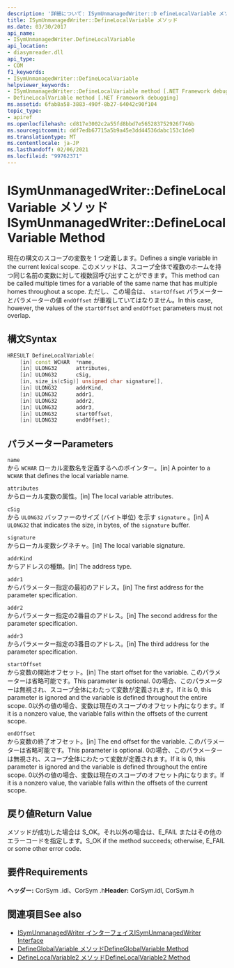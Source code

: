 ```yaml
---
description: '詳細について: ISymUnmanagedWriter::D efineLocalVariable メソッド'
title: ISymUnmanagedWriter::DefineLocalVariable メソッド
ms.date: 03/30/2017
api_name:
- ISymUnmanagedWriter.DefineLocalVariable
api_location:
- diasymreader.dll
api_type:
- COM
f1_keywords:
- ISymUnmanagedWriter::DefineLocalVariable
helpviewer_keywords:
- ISymUnmanagedWriter::DefineLocalVariable method [.NET Framework debugging]
- DefineLocalVariable method [.NET Framework debugging]
ms.assetid: 6fab8a58-3883-490f-8b27-64042c90f104
topic_type:
- apiref
ms.openlocfilehash: cd817e3002c2a55fd8bbd7e565283752926f746b
ms.sourcegitcommit: ddf7edb67715a5b9a45e3dd44536dabc153c1de0
ms.translationtype: MT
ms.contentlocale: ja-JP
ms.lasthandoff: 02/06/2021
ms.locfileid: "99762371"
---
```

# <a name="isymunmanagedwriterdefinelocalvariable-method"></a><span data-ttu-id="823d1-103">ISymUnmanagedWriter::DefineLocalVariable メソッド</span><span class="sxs-lookup"><span data-stu-id="823d1-103">ISymUnmanagedWriter::DefineLocalVariable Method</span></span>

<span data-ttu-id="823d1-104">現在の構文のスコープの変数を 1 つ定義します。</span><span class="sxs-lookup"><span data-stu-id="823d1-104">Defines a single variable in the current lexical scope.</span></span> <span data-ttu-id="823d1-105">このメソッドは、スコープ全体で複数のホームを持つ同じ名前の変数に対して複数回呼び出すことができます。</span><span class="sxs-lookup"><span data-stu-id="823d1-105">This method can be called multiple times for a variable of the same name that has multiple homes throughout a scope.</span></span> <span data-ttu-id="823d1-106">ただし、この場合は、 `startOffset` パラメーターとパラメーターの値 `endOffset` が重複していてはなりません。</span><span class="sxs-lookup"><span data-stu-id="823d1-106">In this case, however, the values of the `startOffset` and `endOffset` parameters must not overlap.</span></span>  
  
## <a name="syntax"></a><span data-ttu-id="823d1-107">構文</span><span class="sxs-lookup"><span data-stu-id="823d1-107">Syntax</span></span>  
  
```cpp  
HRESULT DefineLocalVariable(  
    [in] const WCHAR  *name,  
    [in] ULONG32      attributes,  
    [in] ULONG32      cSig,  
    [in, size_is(cSig)] unsigned char signature[],  
    [in] ULONG32      addrKind,  
    [in] ULONG32      addr1,  
    [in] ULONG32      addr2,  
    [in] ULONG32      addr3,  
    [in] ULONG32      startOffset,  
    [in] ULONG32      endOffset);  
```  
  
## <a name="parameters"></a><span data-ttu-id="823d1-108">パラメーター</span><span class="sxs-lookup"><span data-stu-id="823d1-108">Parameters</span></span>  

 `name`  
 <span data-ttu-id="823d1-109">から `WCHAR` ローカル変数名を定義するへのポインター。</span><span class="sxs-lookup"><span data-stu-id="823d1-109">[in] A pointer to a `WCHAR` that defines the local variable name.</span></span>  
  
 `attributes`  
 <span data-ttu-id="823d1-110">からローカル変数の属性。</span><span class="sxs-lookup"><span data-stu-id="823d1-110">[in] The local variable attributes.</span></span>  
  
 `cSig`  
 <span data-ttu-id="823d1-111">から `ULONG32` バッファーのサイズ (バイト単位) を示す `signature` 。</span><span class="sxs-lookup"><span data-stu-id="823d1-111">[in] A `ULONG32` that indicates the size, in bytes, of the `signature` buffer.</span></span>  
  
 `signature`  
 <span data-ttu-id="823d1-112">からローカル変数シグネチャ。</span><span class="sxs-lookup"><span data-stu-id="823d1-112">[in] The local variable signature.</span></span>  
  
 `addrKind`  
 <span data-ttu-id="823d1-113">からアドレスの種類。</span><span class="sxs-lookup"><span data-stu-id="823d1-113">[in] The address type.</span></span>  
  
 `addr1`  
 <span data-ttu-id="823d1-114">からパラメーター指定の最初のアドレス。</span><span class="sxs-lookup"><span data-stu-id="823d1-114">[in] The first address for the parameter specification.</span></span>  
  
 `addr2`  
 <span data-ttu-id="823d1-115">からパラメーター指定の2番目のアドレス。</span><span class="sxs-lookup"><span data-stu-id="823d1-115">[in] The second address for the parameter specification.</span></span>  
  
 `addr3`  
 <span data-ttu-id="823d1-116">からパラメーター指定の3番目のアドレス。</span><span class="sxs-lookup"><span data-stu-id="823d1-116">[in] The third address for the parameter specification.</span></span>  
  
 `startOffset`  
 <span data-ttu-id="823d1-117">から変数の開始オフセット。</span><span class="sxs-lookup"><span data-stu-id="823d1-117">[in] The start offset for the variable.</span></span> <span data-ttu-id="823d1-118">このパラメーターは省略可能です。</span><span class="sxs-lookup"><span data-stu-id="823d1-118">This parameter is optional.</span></span> <span data-ttu-id="823d1-119">0の場合、このパラメーターは無視され、スコープ全体にわたって変数が定義されます。</span><span class="sxs-lookup"><span data-stu-id="823d1-119">If it is 0, this parameter is ignored and the variable is defined throughout the entire scope.</span></span> <span data-ttu-id="823d1-120">0以外の値の場合、変数は現在のスコープのオフセット内になります。</span><span class="sxs-lookup"><span data-stu-id="823d1-120">If it is a nonzero value, the variable falls within the offsets of the current scope.</span></span>  
  
 `endOffset`  
 <span data-ttu-id="823d1-121">から変数の終了オフセット。</span><span class="sxs-lookup"><span data-stu-id="823d1-121">[in] The end offset for the variable.</span></span> <span data-ttu-id="823d1-122">このパラメーターは省略可能です。</span><span class="sxs-lookup"><span data-stu-id="823d1-122">This parameter is optional.</span></span> <span data-ttu-id="823d1-123">0の場合、このパラメーターは無視され、スコープ全体にわたって変数が定義されます。</span><span class="sxs-lookup"><span data-stu-id="823d1-123">If it is 0, this parameter is ignored and the variable is defined throughout the entire scope.</span></span> <span data-ttu-id="823d1-124">0以外の値の場合、変数は現在のスコープのオフセット内になります。</span><span class="sxs-lookup"><span data-stu-id="823d1-124">If it is a nonzero value, the variable falls within the offsets of the current scope.</span></span>  
  
## <a name="return-value"></a><span data-ttu-id="823d1-125">戻り値</span><span class="sxs-lookup"><span data-stu-id="823d1-125">Return Value</span></span>  

 <span data-ttu-id="823d1-126">メソッドが成功した場合は S_OK。それ以外の場合は、E_FAIL またはその他のエラーコードを指定します。</span><span class="sxs-lookup"><span data-stu-id="823d1-126">S_OK if the method succeeds; otherwise, E_FAIL or some other error code.</span></span>  
  
## <a name="requirements"></a><span data-ttu-id="823d1-127">要件</span><span class="sxs-lookup"><span data-stu-id="823d1-127">Requirements</span></span>  

 <span data-ttu-id="823d1-128">**ヘッダー:** CorSym .idl、CorSym .h</span><span class="sxs-lookup"><span data-stu-id="823d1-128">**Header:** CorSym.idl, CorSym.h</span></span>  
  
## <a name="see-also"></a><span data-ttu-id="823d1-129">関連項目</span><span class="sxs-lookup"><span data-stu-id="823d1-129">See also</span></span>

- [<span data-ttu-id="823d1-130">ISymUnmanagedWriter インターフェイス</span><span class="sxs-lookup"><span data-stu-id="823d1-130">ISymUnmanagedWriter Interface</span></span>](isymunmanagedwriter-interface.md)
- [<span data-ttu-id="823d1-131">DefineGlobalVariable メソッド</span><span class="sxs-lookup"><span data-stu-id="823d1-131">DefineGlobalVariable Method</span></span>](isymunmanagedwriter-defineglobalvariable-method.md)
- [<span data-ttu-id="823d1-132">DefineLocalVariable2 メソッド</span><span class="sxs-lookup"><span data-stu-id="823d1-132">DefineLocalVariable2 Method</span></span>](isymunmanagedwriter2-definelocalvariable2-method.md)
